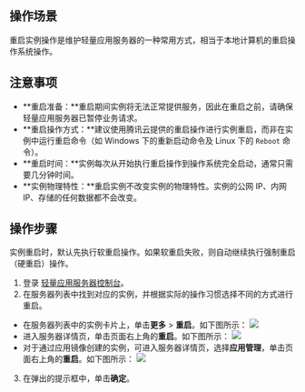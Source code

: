 ## 操作场景

重启实例操作是维护轻量应用服务器的一种常用方式，相当于本地计算机的重启操作系统操作。

## 注意事项
 - **重启准备：**重启期间实例将无法正常提供服务，因此在重启之前，请确保轻量应用服务器已暂停业务请求。
 - **重启操作方式：**建议使用腾讯云提供的重启操作进行实例重启，而非在实例中运行重启命令（如 Windows 下的重新启动命令及 Linux 下的 `Reboot` 命令）。
 - **重启时间：**实例每次从开始执行重启操作到操作系统完全启动，通常只需要几分钟时间。
 - **实例物理特性：**重启实例不改变实例的物理特性。实例的公网 IP、内网 IP、存储的任何数据都不会改变。

## 操作步骤

<dx-alert infotype="notice" title="">
实例重启时，默认先执行软重启操作。如果软重启失败，则自动继续执行强制重启（硬重启）操作。
</dx-alert>



1. 登录 [轻量应用服务器控制台](https://console.cloud.tencent.com/lighthouse/instance/index)。
2. 在服务器列表中找到对应的实例，并根据实际的操作习惯选择不同的方式进行重启。
 - 在服务器列表中的实例卡片上，单击**更多** > **重启**。如下图所示：
![](https://qcloudimg.tencent-cloud.cn/raw/4389d1141f70e5157217d3d8cafb1c6a.png)
 - 进入服务器详情页，单击页面右上角的**重启**。如下图所示：
![](https://qcloudimg.tencent-cloud.cn/raw/0757770ba1b04fab2a37b807b86c8864.png)
 - 对于通过应用镜像创建的实例，可进入服务器详情页，选择**应用管理**，单击页面右上角的**重启**。如下图所示：
![](https://qcloudimg.tencent-cloud.cn/raw/c8494d90045be3a0bf1b919691e74bd2.png)
3. 在弹出的提示框中，单击**确定**。
